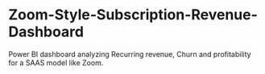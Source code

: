 # Zoom-Style-Subscription-Revenue-Dashboard
Power BI dashboard analyzing Recurring revenue, Churn and profitability for a SAAS model like Zoom.
